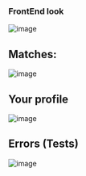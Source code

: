 ### FrontEnd look

![image](https://github.com/user-attachments/assets/a333988a-cd07-49f9-825d-45e4e6d153e0)

## Matches:
![image](https://github.com/user-attachments/assets/86cd6223-6e76-4fea-86ba-164e708901e8)

## Your profile
![image](https://github.com/user-attachments/assets/5037c978-f618-4d79-9ca4-d107fcc38f59)

## Errors (Tests)

![image](https://github.com/user-attachments/assets/a85a8e19-ca99-4c00-a472-f1d94d875394)
